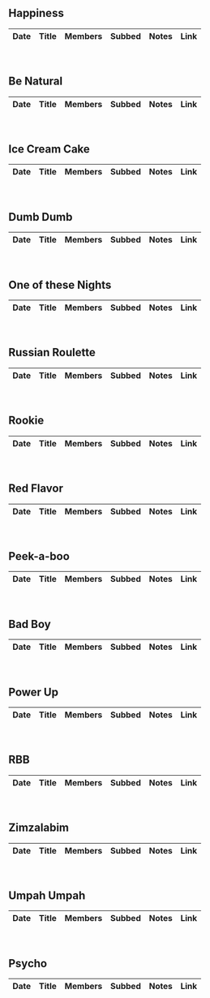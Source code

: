 

## Happiness 
|  Date  |                                 Title                                  |   Members   | Subbed |                 Notes                 |                Link                |
|:------:|:----------------------------------------------------------------------:|:-----------:|:------:|:-------------------------------------:|:----------------------------------:|


&#x200b;


## Be Natural
|  Date  |                                 Title                                  |   Members   | Subbed |                 Notes                 |                Link                |
|:------:|:----------------------------------------------------------------------:|:-----------:|:------:|:-------------------------------------:|:----------------------------------:|


&#x200b;


## Ice Cream Cake
|  Date  |                                 Title                                  |   Members   | Subbed |                 Notes                 |                Link                |
|:------:|:----------------------------------------------------------------------:|:-----------:|:------:|:-------------------------------------:|:----------------------------------:|


&#x200b;


## Dumb Dumb
|  Date  |                                 Title                                  |   Members   | Subbed |                 Notes                 |                Link                |
|:------:|:----------------------------------------------------------------------:|:-----------:|:------:|:-------------------------------------:|:----------------------------------:|


&#x200b;


## One of these Nights
|  Date  |                                 Title                                  |   Members   | Subbed |                 Notes                 |                Link                |
|:------:|:----------------------------------------------------------------------:|:-----------:|:------:|:-------------------------------------:|:----------------------------------:|


&#x200b;


## Russian Roulette
|  Date  |                                 Title                                  |   Members   | Subbed |                 Notes                 |                Link                |
|:------:|:----------------------------------------------------------------------:|:-----------:|:------:|:-------------------------------------:|:----------------------------------:|


&#x200b;


## Rookie
|  Date  |                                 Title                                  |   Members   | Subbed |                 Notes                 |                Link                |
|:------:|:----------------------------------------------------------------------:|:-----------:|:------:|:-------------------------------------:|:----------------------------------:|


&#x200b;


## Red Flavor
|  Date  |                                 Title                                  |   Members   | Subbed |                 Notes                 |                Link                |
|:------:|:----------------------------------------------------------------------:|:-----------:|:------:|:-------------------------------------:|:----------------------------------:|


&#x200b;


## Peek-a-boo
|  Date  |                                 Title                                  |   Members   | Subbed |                 Notes                 |                Link                |
|:------:|:----------------------------------------------------------------------:|:-----------:|:------:|:-------------------------------------:|:----------------------------------:|


&#x200b;


## Bad Boy
|  Date  |                                 Title                                  |   Members   | Subbed |                 Notes                 |                Link                |
|:------:|:----------------------------------------------------------------------:|:-----------:|:------:|:-------------------------------------:|:----------------------------------:|


&#x200b;


## Power Up
|  Date  |                                 Title                                  |   Members   | Subbed |                 Notes                 |                Link                |
|:------:|:----------------------------------------------------------------------:|:-----------:|:------:|:-------------------------------------:|:----------------------------------:|


&#x200b;


## RBB
|  Date  |                                 Title                                  |   Members   | Subbed |                 Notes                 |                Link                |
|:------:|:----------------------------------------------------------------------:|:-----------:|:------:|:-------------------------------------:|:----------------------------------:|


&#x200b;


## Zimzalabim
|  Date  |                                 Title                                  |   Members   | Subbed |                 Notes                 |                Link                |
|:------:|:----------------------------------------------------------------------:|:-----------:|:------:|:-------------------------------------:|:----------------------------------:|


&#x200b;


## Umpah Umpah
|  Date  |                                 Title                                  |   Members   | Subbed |                 Notes                 |                Link                |
|:------:|:----------------------------------------------------------------------:|:-----------:|:------:|:-------------------------------------:|:----------------------------------:|


&#x200b;


## Psycho
|  Date  |                                 Title                                  |   Members   | Subbed |                 Notes                 |                Link                |
|:------:|:----------------------------------------------------------------------:|:-----------:|:------:|:-------------------------------------:|:----------------------------------:|


&#x200b;

